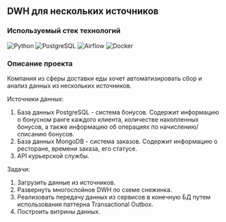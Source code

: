 ## DWH для нескольких источников

### Используемый стек технологий

![Python](https://img.shields.io/badge/Python-F7DF1E?style=for-the-badge&logo=python)
![PostgreSQL](https://img.shields.io/badge/postgresql-316192?style=for-the-badge&color=42aaff&logo=postgresql&logoColor=white)
![Airflow](https://img.shields.io/badge/airflow-316192?style=for-the-badge&logo=apacheairflow&logoColor=white)
![Docker](https://img.shields.io/badge/Docker-316192?style=for-the-badge&logo=docker&logoColor=white)

### Описание проекта
Компания из сферы доставки еды хочет автоматизировать сбор и анализ данных из нескольких источников.

Источники данных:
1. База данных PostgreSQL - система бонусов. Содержит информацию о бонусном ранге каждого клиента, количестве накопленных бонусов, а также информацию об операциях по начислению/списанию бонусов.
2. База данных MongoDB - система заказов. Содержит информацию о ресторане, времени заказа, его статусе.
3. API курьерской службы.

Задачи:
1. Загрузить данные из источников.
2. Развернуть многослойное DWH по схеме снежинка.
3. Реализовать передачу данных из сервисов в конечную БД путем использования паттерна Transactional Outbox.
4. Построить витрины данных.
